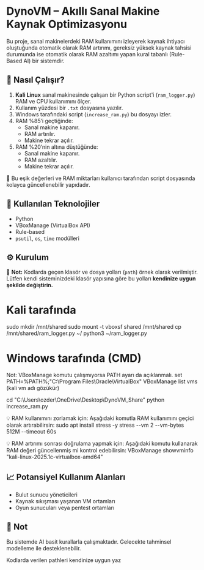 # DynoVM – Akıllı Sanal Makine Kaynak Optimizasyonu

Bu proje, sanal makinelerdeki RAM kullanımını izleyerek kaynak ihtiyacı oluştuğunda otomatik olarak RAM artırımı, gereksiz yüksek kaynak tahsisi durumunda ise otomatik olarak RAM azaltımı yapan kural tabanlı (Rule-Based AI) bir sistemdir.

## 🔧 Nasıl Çalışır?

1. **Kali Linux** sanal makinesinde çalışan bir Python script'i (`ram_logger.py`) RAM ve CPU kullanımını ölçer.
2. Kullanım yüzdesi bir `.txt` dosyasına yazılır.
3. Windows tarafındaki script (`increase_ram.py`) bu dosyayı izler.
4. RAM %85’i geçtiğinde:
   - Sanal makine kapanır.
   - RAM artırılır.
   - Makine tekrar açılır.
5. RAM %20’nin altına düştüğünde:
   - Sanal makine kapanır.
   - RAM azaltılır.
   - Makine tekrar açılır.

📌 Bu eşik değerleri ve RAM miktarları kullanıcı tarafından script dosyasında kolayca güncellenebilir yapıdadır.

## 📌 Kullanılan Teknolojiler
- Python
- VBoxManage (VirtualBox API)
- Rule-based 
- `psutil`, `os`, `time` modülleri

## ⚙️ Kurulum
🔧 **Not:** Kodlarda geçen klasör ve dosya yolları (`path`) örnek olarak verilmiştir.  
 Lütfen kendi sisteminizdeki klasör yapısına göre bu yolları **kendinize uygun şekilde değiştirin.**

# Kali tarafında
sudo mkdir /mnt/shared
sudo mount -t vboxsf shared /mnt/shared
cp /mnt/shared/ram_logger.py ~/
python3 ~/ram_logger.py

# Windows tarafında (CMD)
Not: VBoxManage komutu çalışmıyorsa PATH ayarı da açıklanmalı.
set PATH=%PATH%;"C:\Program Files\Oracle\VirtualBox"
VBoxManage list vms      (kali vm adı gözükür)

cd "C:\Users\ozder\OneDrive\Desktop\DynoVM_Share"
python increase_ram.py

💡 RAM kullanımını zorlamak için:
Aşağıdaki komutla RAM kullanımını geçici olarak artırabilirsin:
sudo apt install stress -y
stress --vm 2 --vm-bytes 512M --timeout 60s

💡 RAM artırımı sonrası doğrulama yapmak için:
Aşağıdaki komutu kullanarak RAM değeri güncellenmiş mi kontrol edebilirsin:
VBoxManage showvminfo "kali-linux-2025.1c-virtualbox-amd64"

## 📈 Potansiyel Kullanım Alanları
- Bulut sunucu yöneticileri
- Kaynak sıkışması yaşanan VM ortamları
- Oyun sunucuları veya pentest ortamları

## 🧠 Not
Bu sistemde AI basit kurallarla çalışmaktadır. Gelecekte tahminsel modelleme ile desteklenebilir.

Kodlarda verilen pathleri kendinize uygun yaz

